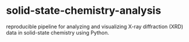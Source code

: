 # solid-state-chemistry-analysis
 reproducible pipeline for analyzing and visualizing X-ray diffraction (XRD) data in solid-state chemistry using Python.
